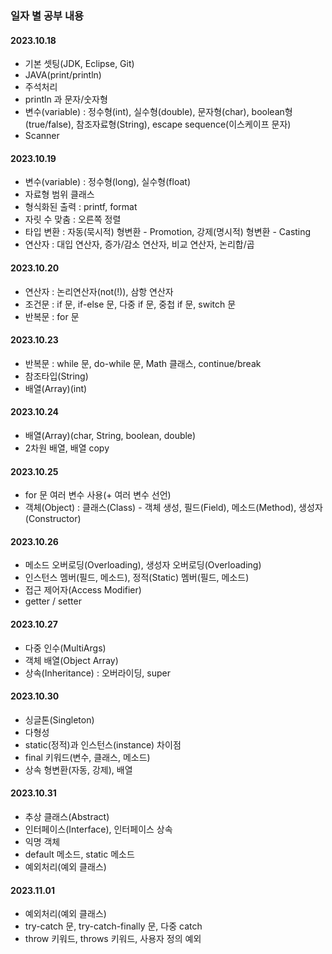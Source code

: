 ### 일자 별 공부 내용

#### 2023.10.18
   -  기본 셋팅(JDK, Eclipse, Git)
   -  JAVA(print/println)
   -  주석처리
   -  println 과 문자/숫자형
   -  변수(variable) : 정수형(int), 실수형(double), 문자형(char), boolean형(true/false), 참조자료형(String), escape sequence(이스케이프 문자)
   -  Scanner

#### 2023.10.19
   - 변수(variable) : 정수형(long), 실수형(float)
   - 자료형 범위 클래스
   - 형식화된 출력 : printf, format
   - 자릿 수 맞춤 : 오른쪽 정렬
   - 타입 변환 : 자동(묵시적) 형변환 - Promotion, 강제(명시적) 형변환 - Casting
   - 연산자 : 대입 연산자, 증가/감소 연산자, 비교 연산자, 논리합/곱

#### 2023.10.20
   - 연산자 : 논리연산자(not(!)), 삼항 연산자
   - 조건문 : if 문, if-else 문, 다중 if 문, 중첩 if 문, switch 문
   - 반복문 : for 문

#### 2023.10.23
   - 반복문 : while 문, do-while 문, Math 클래스, continue/break
   - 참조타입(String)
   - 배열(Array)(int)

#### 2023.10.24
   - 배열(Array)(char, String, boolean, double)
   - 2차원 배열, 배열 copy

#### 2023.10.25
   - for 문 여러 변수 사용(+ 여러 변수 선언)
   - 객체(Object) : 클래스(Class) - 객체 생성, 필드(Field), 메소드(Method), 생성자(Constructor)

#### 2023.10.26
   - 메소드 오버로딩(Overloading), 생성자 오버로딩(Overloading)
   - 인스턴스 멤버(필드, 메소드), 정적(Static) 멤버(필드, 메소드)
   - 접근 제어자(Access Modifier)
   - getter / setter

#### 2023.10.27
   - 다중 인수(MultiArgs)
   - 객체 배열(Object Array)
   - 상속(Inheritance) : 오버라이딩, super

#### 2023.10.30
   - 싱글톤(Singleton)
   - 다형성
   - static(정적)과 인스턴스(instance) 차이점
   - final 키워드(변수, 클래스, 메소드)
   - 상속 형변환(자동, 강제), 배열

#### 2023.10.31
   - 추상 클래스(Abstract)
   - 인터페이스(Interface), 인터페이스 상속
   - 익명 객체
   - default 메소드, static 메소드
   - 예외처리(예외 클래스)

#### 2023.11.01
   - 예외처리(예외 클래스)
   - try-catch 문, try-catch-finally 문, 다중 catch
   - throw 키워드, throws 키워드, 사용자 정의 예외
